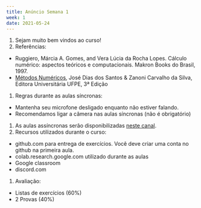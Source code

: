 ```yaml
---
title: Anúncio Semana 1
week: 1
date: 2021-05-24
---
```


1. Sejam muito bem vindos ao curso!
1. Referências:
  - Ruggiero, Márcia A. Gomes, and Vera Lúcia da Rocha Lopes. Cálculo numérico: aspectos teóricos e computacionais. Makron Books do Brasil, 1997.
  - [Métodos Numéricos](http://www.loja.edufpe.com.br/portal/spring/livro/detalhe/67), José Dias dos Santos & Zanoni Carvalho da Silva, Editora Universitária UFPE, 3ª Edição
1. Regras durante as aulas síncronas:
  - Mantenha seu microfone desligado enquanto não estiver falando.
  - Recomendamos ligar a câmera nas aulas síncronas (não é obrigatório)
1. As aulas assíncronas serão disponibilizadas [neste canal](https://www.youtube.com/playlist?list=PL__joaA2Kg3FYyN7k_ueF8MuYsTauaoBD).
1. Recursos utilizados durante o curso:
  - github.com para entrega de exercícios. Você deve criar uma conta no github na primeira aula.
  - colab.research.google.com utilizado durante as aulas
  - Google classroom
  - discord.com
1. Avaliação:
  - Listas de exercícios (60%)
  - 2 Provas (40%)
